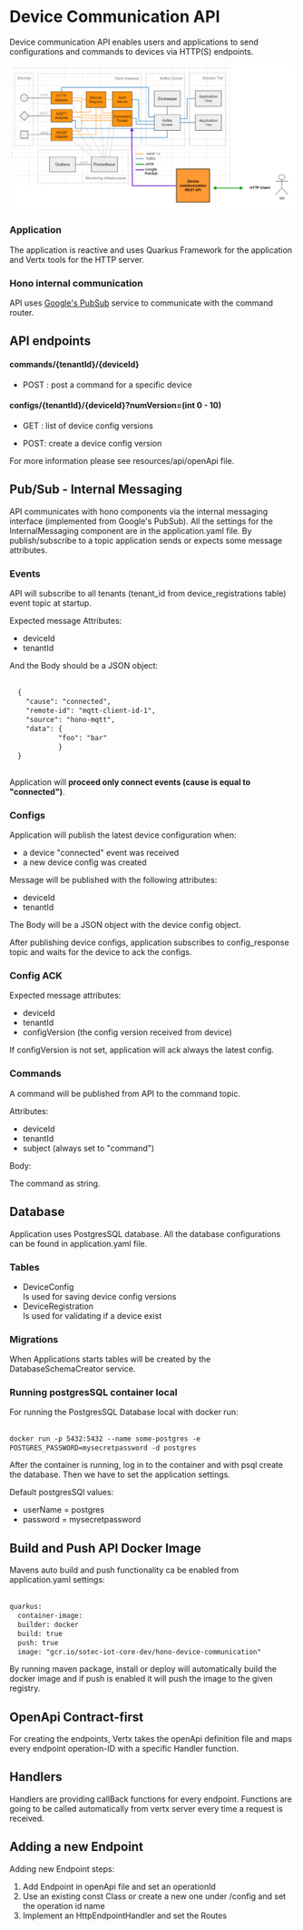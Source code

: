 # Device Communication API

Device communication API enables users and applications to send configurations and commands to devices via HTTP(S)
endpoints.

![img.png](img.png)

### Application

The application is reactive and uses Quarkus Framework for the application and Vertx tools for the HTTP server.

### Hono internal communication

API uses [Google's PubSub](https://cloud.google.com/pubsub/docs/overview?hl=de) service to communicate with the command
router.

## API endpoints

#### commands/{tenantId}/{deviceId}

- POST : post a command for a specific device

<p>

#### configs/{tenantId}/{deviceId}?numVersion=(int 0 - 10)

- GET : list of device config versions

- POST: create a device config version

For more information please see resources/api/openApi file.

## Pub/Sub - Internal Messaging

API communicates with hono components via the internal messaging interface (implemented from Google's PubSub).
All the settings for the InternalMessaging component are in the application.yaml file. By publish/subscribe to a topic
application sends or expects some message attributes.

### Events

API will subscribe to all tenants (tenant_id from device_registrations table) event topic at startup.

Expected message Attributes:

- deviceId
- tenantId

And the Body should be a JSON object:

``````

  {
    "cause": "connected",
    "remote-id": "mqtt-client-id-1",
    "source": "hono-mqtt",
    "data": {
            "foo": "bar"
            }
  }
  
``````

Application will <b>proceed only connect events (cause is equal to "connected")</b>.

### Configs

Application will publish the latest device configuration when:

- a device "connected" event was received
- a new device config was created

Message will be published with the following attributes:

- deviceId
- tenantId

The Body will be a JSON object with the device config object.

After publishing device configs, application subscribes to config_response topic and waits for the device to ack the
configs.

### Config ACK

Expected message attributes:

- deviceId
- tenantId
- configVersion (the config version received from device)

If configVersion is not set, application will ack always the latest config.

### Commands

A command will be published from API to the command topic.

Attributes:

- deviceId
- tenantId
- subject (always set to "command")

Body:

The command as string.

## Database

Application uses PostgresSQL database. All the database configurations can be found in application.yaml file.

### Tables

- DeviceConfig <br>
  Is used for saving device config versions
- DeviceRegistration <br>
  Is used for validating if a device exist

### Migrations

When Applications starts tables will be created by the DatabaseSchemaCreator service.

### Running postgresSQL container local

For running the PostgresSQL Database local with docker run:

``````

docker run -p 5432:5432 --name some-postgres -e POSTGRES_PASSWORD=mysecretpassword -d postgres

``````

After the container is running, log in to the container and with psql create the database. Then we have
to set the application settings.

Default postgresSQl values:

- userName = postgres
- password = mysecretpassword

## Build and Push API Docker Image

Mavens auto build and push functionality ca be enabled from application.yaml settings:

````

quarkus:
  container-image:
  builder: docker
  build: true
  push: true
  image: "gcr.io/sotec-iot-core-dev/hono-device-communication"

````

By running maven package, install or deploy will automatically build the docker image and if push is enabled it will
push the image
to the given registry.

## OpenApi Contract-first

For creating the endpoints, Vertx takes the openApi definition file and maps every endpoint operation-ID with a specific
Handler
function.

## Handlers

Handlers are providing callBack functions for every endpoint. Functions are going to be called automatically from vertx
server every time a request is received.

## Adding a new Endpoint

Adding new Endpoint steps:

1. Add Endpoint in openApi file and set an operationId
2. Use an existing const Class or create a new one under /config and set the operation id name
3. Implement an HttpEndpointHandler and set the Routes


